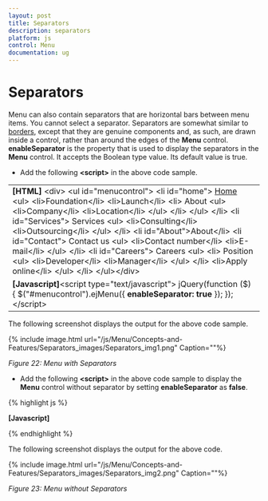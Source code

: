 ```yaml
---
layout: post
title: Separators
description: separators
platform: js
control: Menu
documentation: ug
---
```


# Separators

Menu can also contain separators that are horizontal bars between menu items. You cannot select a separator. Separators are somewhat similar to [borders](http://docs.oracle.com/javase/tutorial/uiswing/components/border.html), except that they are genuine components and, as such, are drawn inside a control, rather than around the edges of the **Menu** control. **enableSeparator** is the property that is used to display the separators in the **Menu** control. It accepts the Boolean type value. Its default value is true. 

* Add the following **&lt;script&gt;** in the above code sample.

<table>
<tr>
<td>
<b>[HTML]    </b>&lt;div&gt;    &lt;ul id="menucontrol"&gt;        &lt;li id="home"&gt;            <a href="#">Home</a>            &lt;ul&gt;                &lt;li&gt;<a>Foundation</a>&lt;/li&gt;                &lt;li&gt;<a>Launch</a>&lt;/li&gt;                &lt;li&gt;                    <a>About</a>                    &lt;ul&gt;                        &lt;li&gt;<a>Company</a>&lt;/li&gt;                        &lt;li&gt;<a>Location</a>&lt;/li&gt;                    &lt;/ul&gt;                &lt;/li&gt;            &lt;/ul&gt;        &lt;/li&gt;        &lt;li id="Services"&gt;            <a>Services</a>            &lt;ul&gt;                &lt;li&gt;<a>Consulting</a>&lt;/li&gt;                &lt;li&gt;<a>Outsourcing</a>&lt;/li&gt;            &lt;/ul&gt;        &lt;/li&gt;        &lt;li id="About"&gt;<a>About</a>&lt;/li&gt;        &lt;li id="Contact"&gt;            <a>Contact us</a>            &lt;ul&gt;                &lt;li&gt;<a>Contact number</a>&lt;/li&gt;                &lt;li&gt;<a>E-mail</a>&lt;/li&gt;            &lt;/ul&gt;        &lt;/li&gt;        &lt;li id="Careers"&gt;            <a>Careers</a>            &lt;ul&gt;                &lt;li&gt;                    <a>Position</a>                    &lt;ul&gt;                        &lt;li&gt;<a>Developer</a>&lt;/li&gt;                        &lt;li&gt;<a>Manager</a>&lt;/li&gt;                    &lt;/ul&gt;                &lt;/li&gt;                &lt;li&gt;<a>Apply online</a>&lt;/li&gt;            &lt;/ul&gt;        &lt;/li&gt;    &lt;/ul&gt;&lt;/div&gt;</td></tr>
<tr>
<td>
<b>[Javascript]</b>&lt;script type="text/javascript"&gt;    jQuery(function ($) {        $("#menucontrol").ejMenu({            <b>enableSeparator: true</b>        });    });&lt;/script&gt;</td></tr>
</table>


The following screenshot displays the output for the above code sample.

{% include image.html url="/js/Menu/Concepts-and-Features/Separators_images/Separators_img1.png" Caption=""%}

_Figure 22: Menu with Separators_

* Add the following **&lt;script&gt;** in the above code sample to display the **Menu** control without separator by setting **enableSeparator** as **false**.



{% highlight js %}

**[Javascript]**
<script type="text/javascript">
    jQuery(function ($) {
        $("#menucontrol").ejMenu({
            width: 500,
**enableSeparator: false**
        });
    });
</script> 


{% endhighlight %}



The following screenshot displays the output for the above code. 

{% include image.html url="/js/Menu/Concepts-and-Features/Separators_images/Separators_img2.png" Caption=""%}

_Figure 23: Menu without Separators_

